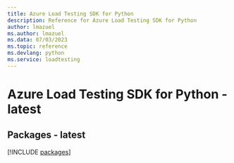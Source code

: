 ```yaml
---
title: Azure Load Testing SDK for Python
description: Reference for Azure Load Testing SDK for Python
author: lmazuel
ms.author: lmazuel
ms.data: 07/03/2023
ms.topic: reference
ms.devlang: python
ms.service: loadtesting
---
```

# Azure Load Testing SDK for Python - latest

## Packages - latest
[!INCLUDE [packages](load-testing-index.md)]
